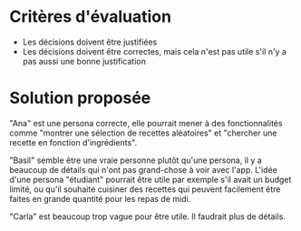 # Critères d'évaluation

- Les décisions doivent être justifiées
- Les décisions doivent être correctes, mais cela n'est pas utile s'il n'y a pas aussi une bonne justification


# Solution proposée

"Ana" est une persona correcte, elle pourrait mener à des fonctionnalités comme "montrer une sélection de recettes aléatoires" et "chercher une recette en fonction d'ingrédients".

"Basil" semble être une vraie personne plutôt qu'une persona, il y a beaucoup de détails qui n'ont pas grand-chose à voir avec l'app.
L'idée d'une persona "étudiant" pourrait être utile par exemple s'il avait un budget limité, ou qu'il souhaite cuisiner des recettes qui peuvent facilement être faites en grande quantité pour les repas de midi.

"Carla" est beaucoup trop vague pour être utile.
Il faudrait plus de détails.
